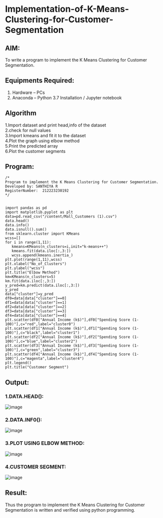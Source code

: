 # Implementation-of-K-Means-Clustering-for-Customer-Segmentation

## AIM:
To write a program to implement the K Means Clustering for Customer Segmentation.

## Equipments Required:
1. Hardware – PCs
2. Anaconda – Python 3.7 Installation / Jupyter notebook

## Algorithm
1.Import dataset and print head,info of the dataset  
2.check for null values   
3.Import kmeans and fit it to the dataset    
4.Plot the graph using elbow method    
5.Print the predicted array    
6.Plot the customer segments    

## Program:
```
/*
Program to implement the K Means Clustering for Customer Segmentation.
Developed by: SANTHIYA R
RegisterNumber:  212223230192
*/
```
```

import pandas as pd
import matplotlib.pyplot as plt
data=pd.read_csv("/content/Mall_Customers (1).csv")
data.head()
data.info()
data.isnull().sum()
from sklearn.cluster import KMeans
wcss=[]
for i in range(1,11):
   kmeans=KMeans(n_clusters=i,init="k-means++")
   kmeans.fit(data.iloc[:,3:])
   wcss.append(kmeans.inertia_)
plt.plot(range(1,11),wcss)
plt.xlabel("No_of_Clusters")
plt.ylabel("wcss")
plt.title("Elbow Method")
km=KMeans(n_clusters=5)
km.fit(data.iloc[:,3:])
y_pred=km.predict(data.iloc[:,3:])
y_pred
data["cluster"]=y_pred
df0=data[data["cluster"]==0]
df1=data[data["cluster"]==1]
df2=data[data["cluster"]==2]
df3=data[data["cluster"]==3]
df4=data[data["cluster"]==4]
plt.scatter(df0["Annual Income (k$)"],df0["Spending Score (1-100)"],c="red",label="cluster0")
plt.scatter(df1["Annual Income (k$)"],df1["Spending Score (1-100)"],c="black",label="cluster1")
plt.scatter(df2["Annual Income (k$)"],df2["Spending Score (1-100)"],c="blue",label="cluster2")
plt.scatter(df3["Annual Income (k$)"],df3["Spending Score (1-100)"],c="green",label="cluster3")
plt.scatter(df4["Annual Income (k$)"],df4["Spending Score (1-100)"],c="magenta",label="cluster4")
plt.legend()
plt.title("Customer Segment")
```
## Output:
### 1.DATA.HEAD():
![image](https://github.com/user-attachments/assets/3384b510-be72-493d-afb4-578fc0d1cc83)



### 2.DATA.INF0():
![image](https://github.com/user-attachments/assets/89a66abd-c59f-41b4-8965-cc0a7106d714)


### 3.PLOT USING ELBOW METHOD:
![image](https://github.com/user-attachments/assets/d6032ed8-2f2e-4ab4-8d1d-7bf4e4f4faa6)


### 4.CUSTOMER SEGMENT:

![image](https://github.com/user-attachments/assets/fbd31525-474c-431f-b5c2-9f3542d102e1)

## Result:
Thus the program to implement the K Means Clustering for Customer Segmentation is written and verified using python programming.

